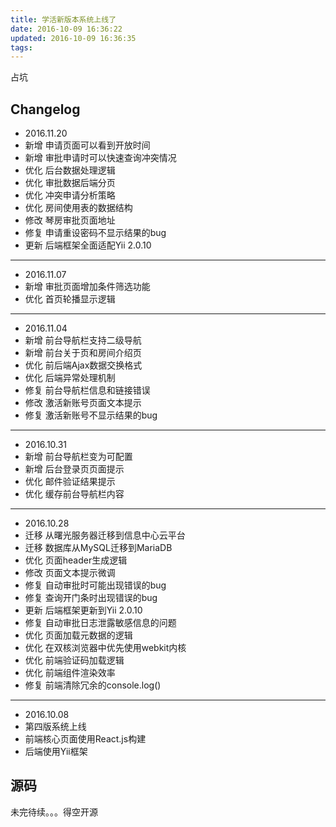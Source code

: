 ```yaml
---
title: 学活新版本系统上线了
date: 2016-10-09 16:36:22
updated: 2016-10-09 16:36:35
tags:
---
```

占坑

## Changelog

- 2016.11.20
 - 新增 申请页面可以看到开放时间
 - 新增 审批申请时可以快速查询冲突情况
 - 优化 后台数据处理逻辑
 - 优化 审批数据后端分页
 - 优化 冲突申请分析策略
 - 优化 房间使用表的数据结构
 - 修改 琴房审批页面地址
 - 修复 申请重设密码不显示结果的bug
 - 更新 后端框架全面适配Yii 2.0.10
***
- 2016.11.07
 - 新增 审批页面增加条件筛选功能
 - 优化 首页轮播显示逻辑
***
- 2016.11.04
 - 新增 前台导航栏支持二级导航
 - 新增 前台关于页和房间介绍页
 - 优化 前后端Ajax数据交换格式
 - 优化 后端异常处理机制
 - 修复 前台导航栏信息和链接错误
 - 修改 激活新账号页面文本提示
 - 修复 激活新账号不显示结果的bug
***
- 2016.10.31
 - 新增 前台导航栏变为可配置
 - 新增 后台登录页页面提示
 - 优化 邮件验证结果提示
 - 优化 缓存前台导航栏内容
***
- 2016.10.28
 - 迁移 从曙光服务器迁移到信息中心云平台
 - 迁移 数据库从MySQL迁移到MariaDB
 - 优化 页面header生成逻辑
 - 修改 页面文本提示微调
 - 修复 自动审批时可能出现错误的bug
 - 修复 查询开门条时出现错误的bug
 - 更新 后端框架更新到Yii 2.0.10
 - 修复 自动审批日志泄露敏感信息的问题
 - 优化 页面加载元数据的逻辑
 - 优化 在双核浏览器中优先使用webkit内核
 - 优化 前端验证码加载逻辑
 - 优化 前端组件渲染效率
 - 修复 前端清除冗余的console.log()
***
- 2016.10.08
 - 第四版系统上线
 - 前端核心页面使用React.js构建
 - 后端使用Yii框架
  
  
## 源码

未完待续。。。得空开源